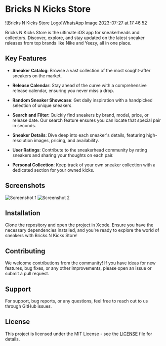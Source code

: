 # Bricks N Kicks Store

![Bricks N Kicks Store Logo][WhatsApp Image 2023-07-27 at 17 46 52](https://github.com/Faragru/Bricks-N-Kicks-/assets/94462670/fdcd0942-18b9-45a8-943f-552b9bab852a)


Bricks N Kicks Store is the ultimate iOS app for sneakerheads and collectors. Discover, explore, and stay updated on the latest sneaker releases from top brands like Nike and Yeezy, all in one place.

## Key Features

- **Sneaker Catalog**: Browse a vast collection of the most sought-after sneakers on the market.

- **Release Calendar**: Stay ahead of the curve with a comprehensive release calendar, ensuring you never miss a drop.

- **Random Sneaker Showcase**: Get daily inspiration with a handpicked selection of unique sneakers.

- **Search and Filter**: Quickly find sneakers by brand, model, price, or release date. Our search feature ensures you can locate that special pair in seconds.

- **Sneaker Details**: Dive deep into each sneaker's details, featuring high-resolution images, pricing, and availability.

- **User Ratings**: Contribute to the sneakerhead community by rating sneakers and sharing your thoughts on each pair.

- **Personal Collection**: Keep track of your own sneaker collection with a dedicated section for your owned kicks.

## Screenshots

![Screenshot 1](insert_screenshot_1_url_here)
![Screenshot 2](insert_screenshot_2_url_here)

## Installation

Clone the repository and open the project in Xcode. Ensure you have the necessary dependencies installed, and you're ready to explore the world of sneakers with Bricks N Kicks Store!

## Contributing

We welcome contributions from the community! If you have ideas for new features, bug fixes, or any other improvements, please open an issue or submit a pull request.

## Support

For support, bug reports, or any questions, feel free to reach out to us through GitHub issues.

## License

This project is licensed under the MIT License - see the [LICENSE](LICENSE) file for details.
